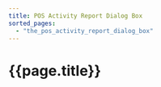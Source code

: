 ```yaml
---
title: POS Activity Report Dialog Box
sorted_pages:
  - "the_pos_activity_report_dialog_box"
---
```

# {{page.title}}

